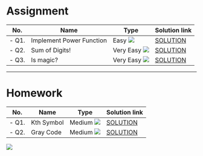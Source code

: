 # Assignment

| No.   | Name                     | Type                                                          | Solution link                                                                   |
|-------|--------------------------|---------------------------------------------------------------|---------------------------------------------------------------------------------|
| - Q1. | Implement Power Function | Easy   [![](https://img.shields.io/badge/-EASY-green)]()      | [SOLUTION](src/main/java/com/scaler/dsa/assignment/ImplementPowerFunction.java) |
| - Q2. | Sum of Digits!           | Very Easy   [![](https://img.shields.io/badge/-EASY-green)]() | [SOLUTION](src/main/java/com/scaler/dsa/assignment/SumofDigits.java)            |
| - Q3. | Is magic?                | Very Easy   [![](https://img.shields.io/badge/-EASY-green)]() | [SOLUTION](src/main/java/com/scaler/dsa/assignment/Ismagic.java)                |

*** 

# Homework

| No.   | Name       | Type                                                          | Solution link                                                    |
|-------|------------|---------------------------------------------------------------|------------------------------------------------------------------|
| - Q1. | Kth Symbol | Medium   [![](https://img.shields.io/badge/-MEDIUM-yellow)]() | [SOLUTION](src/main/java/com/scaler/dsa/homework/KthSymbol.java) |
| - Q2. | Gray Code  | Medium   [![](https://img.shields.io/badge/-MEDIUM-yellow)]() | [SOLUTION](src/main/java/com/scaler/dsa/homework/GrayCode.java)  |

[![](https://img.shields.io/badge/github-blue?style=for-the-badge)](https://github.com/pashmash372)
